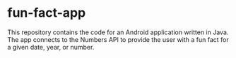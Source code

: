 # fun-fact-app

This repository contains the code for an Android application written in Java. The app connects to the Numbers API to provide the user with a fun fact for a given date, year, or number. 
